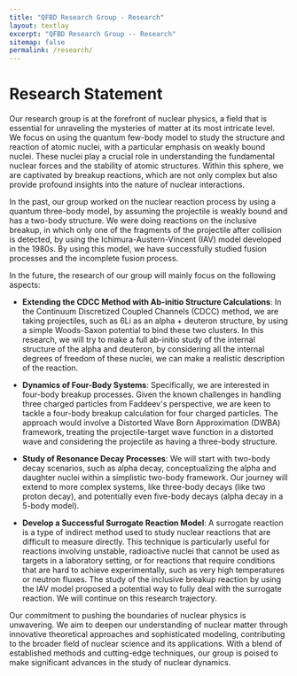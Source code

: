 ```yaml
---
title: "QFBD Research Group - Research"
layout: textlay
excerpt: "QFBD Research Group -- Research"
sitemap: false
permalink: /research/
---
```


# Research Statement 

Our research group is at the forefront of nuclear physics, a field that is essential for unraveling the mysteries of matter at its most intricate level. We focus on using the quantum few-body model to study the structure and reaction of atomic nuclei, with a particular emphasis on weakly bound nuclei. These nuclei play a crucial role in understanding the fundamental nuclear forces and the stability of atomic structures. Within this sphere, we are captivated by breakup reactions, which are not only complex but also provide profound insights into the nature of nuclear interactions.

In the past, our group worked on the nuclear reaction process by using a quantum three-body model, by assuming the projectile is weakly bound and has a two-body structure. We were doing reactions on the inclusive breakup, in which only one of the fragments of the projectile after collision is detected, by using the Ichimura-Austern-Vincent (IAV) model developed in the 1980s. By using this model, we have successfully studied fusion processes and the incomplete fusion process.

In the future, the research of our group will mainly focus on the following aspects:

* **Extending the CDCC Method with Ab-initio Structure Calculations**: In the Continuum Discretized Coupled Channels (CDCC) method, we are taking projectiles, such as 6Li as an alpha + deuteron structure, by using a simple Woods-Saxon potential to bind these two clusters. In this research, we will try to make a full ab-initio study of the internal structure of the alpha and deuteron, by considering all the internal degrees of freedom of these nuclei, we can make a realistic description of the reaction.

* **Dynamics of Four-Body Systems**: Specifically, we are interested in four-body breakup processes. Given the known challenges in handling three charged particles from Faddeev's perspective, we are keen to tackle a four-body breakup calculation for four charged particles. The approach would involve a Distorted Wave Born Approximation (DWBA) framework, treating the projectile-target wave function in a distorted wave and considering the projectile as having a three-body structure.

* **Study of Resonance Decay Processes**: We will start with two-body decay scenarios, such as alpha decay, conceptualizing the alpha and daughter nuclei within a simplistic two-body framework. Our journey will extend to more complex systems, like three-body decays (like two proton decay), and potentially even five-body decays (alpha decay in a 5-body model).

* **Develop a Successful Surrogate Reaction Model**: A surrogate reaction is a type of indirect method used to study nuclear reactions that are difficult to measure directly. This technique is particularly useful for reactions involving unstable, radioactive nuclei that cannot be used as targets in a laboratory setting, or for reactions that require conditions that are hard to achieve experimentally, such as very high temperatures or neutron fluxes. The study of the inclusive breakup reaction by using the IAV model proposed a potential way to fully deal with the surrogate reaction. We will continue on this research trajectory.

Our commitment to pushing the boundaries of nuclear physics is unwavering. We aim to deepen our understanding of nuclear matter through innovative theoretical approaches and sophisticated modeling, contributing to the broader field of nuclear science and its applications. With a blend of established methods and cutting-edge techniques, our group is poised to make significant advances in the study of nuclear dynamics.

<!-- Our overarching goal is to explore and understand new quantum states of electronic matter on the atomic scale. To do so, we use and develop novel spectroscopic-imaging scanning tunneling microscopy (SI-STM) tools to visualize the relevant quantum mechanical degrees of freedom.

Our goal is to build instruments and develop techniques that enable us to address the questions we find most interesting. This is possible thanks also to Milan's broad background with different research themes and technologies: he learned his trade in [Seamus Davis’ SI-STM lab](http://davisgroup.lassp.cornell.edu/) and with [Felix Baumberger](http://dpmc.unige.ch/gr_baumberger/index.html), and later moved as an [ETH fellow](http://www.ethfellows.ethz.ch/) to [Andreas Wallraff’s qudev lab](http://www.qudev.ethz.ch/) where he investigated coupled cavity arrays in circuit QED. We further have group members with different background and interests, working together on physics and instrumentation.

Here are some themes and techniques that we currently work on:

**Scanning tunneling noise spectroscopy (STNS).** We have developed a novel cryogenic MHz amplifier that allows us to measure not only the average tunneling current, but also its fluctuation! This has many applications: one can detect the fluctuations of the electronic states, peculiar tunneling processes, and shot noise. We have used this instrument to discover charge trapping in the insulating layer of the cuprates, connected to the c-axis mystery, and to measure the doubling of the charge due to Andreev processes to the superfluid in a lead sample.


**Mott physics and high-temperature superconductivity.** Questions of interest include: (i), How does the Mott state collapse upon doping and how is this related to the complex phase diagram of high-temperature superconductors? (ii), What is the strange metal phase seen in correlated electron systems? Is this an exotic long-range entangled state? What is the mechanism of dissipation in that state? (iii), Why is the transition temperature in high-temperature superconductors so high? We have worked on iridates, rhodates, and cuprates.

**Nanofabricated "Smart Tips"**.
![]({{ site.url }}{{ site.baseurl }}/images/respic/SmartTip.png){: style="width: 250px; float: left; margin: 0px  10px"}
One of the  projects back from my job-proposal is to develop nanofabricated STM tips. The idea behind these “smart tips” is to use the technologies that were developed over decades in nanofabrication and make them available for scanning probe by using a nano-device instead of the traditional STM tungsten tip. One gains the flexibility of using different functionalities that are known from the fields of nanofabrication and mesoscopic physics. We are collaborating with the group Simon Groeblacher at TU Delft to realize this concept, benefitting from their unparalleled micro/nano fabrication know how.  A prototype of a smart tip is shown to the left. See publications in Microsyst Nanoeng, Nanotechnology, and PRB.

**Josephson STM.** Josephson STM has the ability to gain insight into spatial variations of the order parameter, or superfluid density. We have managed to, for the first time, use JSTM with atomic resolution on a quantum material.
We have used atomic-resolution Josephson scanning tunneling microscopy to reveal a strongly inhomogeneous superfluid in the iron-based superconductor FeTe0.55Se0.45. The results and their implications are published in Nature.

We also detected and investigated a quite particular YSR state in the same material.

**Ultra-stable SI-STM instrument.**  ![]({{ site.url }}{{ site.baseurl }}/images/respic/STMHead.png){: style="width: 250px; float: right; margin: 0px 10px"}
For SI-STM, having the most stable STM head is key. We have used finite element simulations, good choices in material science, and craftsmanship to build the most stable STM head in the world, to our knowledge. See publication in RSI.


**Strange Metals.** The strange metal phase might be the most mysterious phase of high-temperature superconductors. Here, the electrical resistivity grows linearly with temperature T in large areas of the phase diagram, with a mean free path that diminishes to a fraction of the interatomic distance. T-linear resistivity is often associated with quantum critical points and marginal-Fermi-liquid physics. In strange metals, the mystery seems to go even further: we deal with something that looks like a quantum critical phase over an extended range of the phase diagram instead of cumulating in a point. There exists no consistent theory for strange metals, leading to more adventurous new approaches including the holographic theories that use insights from gravity to explain strange metals (a recent textbook on this was written by our colleagues at Leiden University, Schalm and Zaanen).
We are part of the 'Strange Metal consortium NL' that includes the groups of Hussey, Golden, van Heumen, Zaanen, Schalm, Stoof and Vandoren. 

**Magnetic fluctuations and electron spin resonance.**
![]({{ site.url }}{{ site.baseurl }}/images/respic/SpinFluc.png){: style="width: 70%; float: center; margin: 10px"}

**Twisted bilayer graphene and other material with super-periodicities.**
We have proposed that artificial super-periodicities can lead to improved superconductivity, both because of increased density of states and because of phase space arguments (see image from our SciPost publication below). Perhaps for different reasons, twisted bilayer graphene has been shown to superconduct! We are investigate this material with the groups of Efetov, Baumberger, and van der Molen.

![]({{ site.url }}{{ site.baseurl }}/images/respic/SciPost.png){: style="width: 70%; float: center; margin: 0px"} -->
